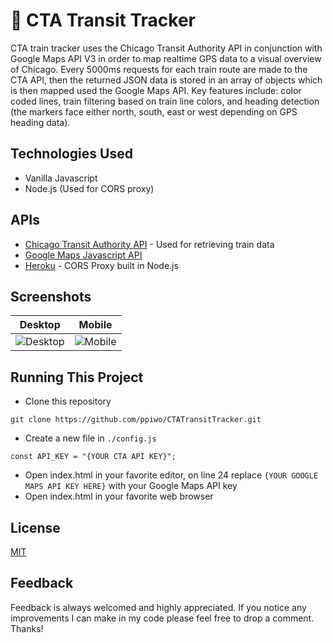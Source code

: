 #  :station: CTA Transit Tracker

CTA train tracker uses the Chicago Transit Authority API in conjunction with Google Maps API V3 in order to map realtime GPS data to a visual overview of Chicago. Every 5000ms requests for each train route are made to the CTA API, then the returned JSON data is stored in an array of objects which is then mapped used the Google Maps API. Key features include: color coded lines, train filtering based on train line colors, and heading detection (the markers face either north, south, east or west depending on GPS heading data).

## Technologies Used

* Vanilla Javascript
* Node.js (Used for CORS proxy)

## APIs

* [Chicago Transit Authority API](https://www.transitchicago.com/developers/traintracker/) - Used for retrieving train data
* [Google Maps Javascript API](https://developers.google.com/maps/documentation/javascript/tutorial)
* [Heroku](https://www.heroku.com/) - CORS Proxy built in Node.js


## Screenshots
Desktop | Mobile
--------|-------
![Desktop](https://i.imgur.com/4cx2DWZ.png?1) | ![Mobile](https://i.imgur.com/f0V40gx.png?1)


## Running This Project
* Clone this repository 
``` 
git clone https://github.com/ppiwo/CTATransitTracker.git 
```
* Create a new file in ```./config.js```
``` 
const API_KEY = "{YOUR CTA API KEY}";
```
* Open index.html in your favorite editor, on line 24 replace ```{YOUR GOOGLE MAPS API KEY HERE}``` with your Google Maps API key
* Open index.html in your favorite web browser


## License
[MIT](https://choosealicense.com/licenses/mit/)

## Feedback
Feedback is always welcomed and highly appreciated. If you notice any improvements I can make in my code please feel free to drop a comment. Thanks!
